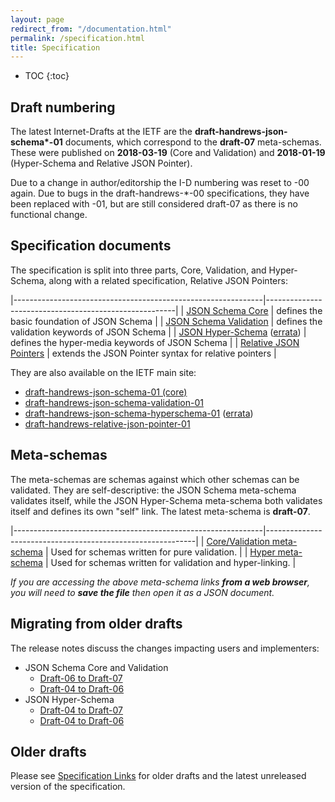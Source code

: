 ```yaml
---
layout: page
redirect_from: "/documentation.html"
permalink: /specification.html
title: Specification
---
```


* TOC
{:toc}

Draft numbering
---------------

The latest Internet-Drafts at the IETF are the **draft-handrews-json-schema\*-01** documents, which correspond to the **draft-07** meta-schemas. These were published on **2018-03-19** (Core and Validation) and **2018-01-19** (Hyper-Schema and Relative JSON Pointer).

Due to a change in author/editorship the I-D numbering was reset to -00 again.  Due to bugs in the draft-handrews-\*-00 specifications, they have been replaced with -01, but are still considered draft-07 as there is no functional change.

Specification documents
-----------------------

The specification is split into three parts, Core, Validation, and Hyper-Schema, along with a related specification, Relative JSON Pointers:

|--------------------------------------------------------------|-------------------------------------------------------|
| [JSON Schema Core](latest/json-schema-core.html)             | defines the basic foundation of JSON Schema           |
| [JSON Schema Validation](latest/json-schema-validation.html) | defines the validation keywords of JSON Schema        |
| [JSON Hyper-Schema](latest/json-schema-hypermedia.html) ([errata](https://github.com/json-schema-org/json-schema-spec/issues?q=label%3Aerrata+label%3Ahypermedia))     | defines the hyper-media keywords of JSON Schema       |
| [Relative JSON Pointers](latest/relative-json-pointer.html)  | extends the JSON Pointer syntax for relative pointers |

They are also available on the IETF main site:
* [draft-handrews-json-schema-01 (core)](https://tools.ietf.org/html/draft-handrews-json-schema-01)
* [draft-handrews-json-schema-validation-01](https://tools.ietf.org/html/draft-handrews-json-schema-validation-01)
* [draft-handrews-json-schema-hyperschema-01](https://tools.ietf.org/html/draft-handrews-json-schema-hyperschema-01) ([errata](https://github.com/json-schema-org/json-schema-spec/issues?q=label%3Aerrata+label%3Ahypermedia))
* [draft-handrews-relative-json-pointer-01](https://tools.ietf.org/html/draft-handrews-relative-json-pointer-01)

Meta-schemas
------------

The meta-schemas are schemas against which other schemas can be validated. They are self-descriptive: the JSON Schema meta-schema validates itself, while the JSON Hyper-Schema meta-schema both validates itself and defines its own "self" link.
The latest meta-schema is **draft-07**.

|--------------------------------------------------------------|------------------------------------------------------------|
| [Core/Validation meta-schema](http://json-schema.org/draft-07/schema) | Used for schemas written for pure validation.              |
| [Hyper meta-schema](http://json-schema.org/draft-07/hyper-schema)     | Used for schemas written for validation and hyper-linking. |

_If you are accessing the above meta-schema links **from a web browser**, you will need to **save the file** then open it as a JSON document._

Migrating from older drafts
-------------

The release notes discuss the changes impacting users and implementers:

- JSON Schema Core and Validation
    - [Draft-06 to Draft-07](draft-07/json-schema-release-notes.html)
    - [Draft-04 to Draft-06](draft-06/json-schema-release-notes.html)
- JSON Hyper-Schema
    - [Draft-04 to Draft-07](draft-07/json-hyper-schema-release-notes.html)
    - [Draft-04 to Draft-06](draft-06/json-hyper-schema-release-notes.html)

Older drafts
------------

Please see [Specification Links](specification-links.md) for older drafts and the latest unreleased version of the specification.
